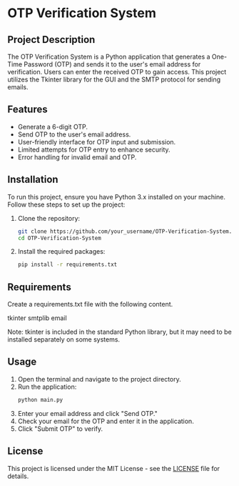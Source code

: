 # OTP Verification System

## Project Description

The OTP Verification System is a Python application that generates a One-Time Password (OTP) and sends it to the user's email address for verification. Users can enter the received OTP to gain access. This project utilizes the Tkinter library for the GUI and the SMTP protocol for sending emails.

## Features

- Generate a 6-digit OTP.
- Send OTP to the user's email address.
- User-friendly interface for OTP input and submission.
- Limited attempts for OTP entry to enhance security.
- Error handling for invalid email and OTP.

## Installation

To run this project, ensure you have Python 3.x installed on your machine. Follow these steps to set up the project:

1. Clone the repository:

   ```bash
   git clone https://github.com/your_username/OTP-Verification-System.git
   cd OTP-Verification-System
   
2. Install the required packages:

   ```bash
   pip install -r requirements.txt

## Requirements

Create a requirements.txt file with the following content.

tkinter
smtplib
email

Note: tkinter is included in the standard Python library, but it may need to be installed separately on some systems.


## Usage
1. Open the terminal and navigate to the project directory.
2. Run the application:
   ```bash
   python main.py

3. Enter your email address and click "Send OTP."
4. Check your email for the OTP and enter it in the application.
5. Click "Submit OTP" to verify.

## License
This project is licensed under the MIT License - see the [LICENSE](https://github.com/parthdevani98/OTP-Verification-System/blob/main/LICENSE) file for details.




    
